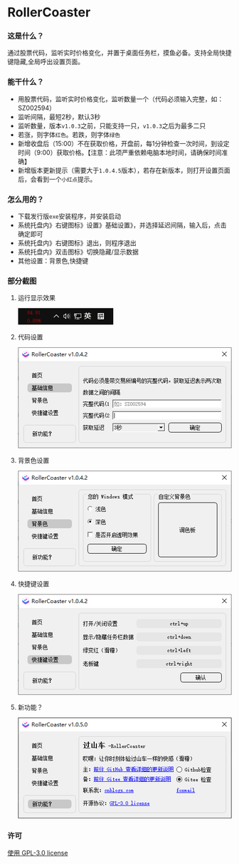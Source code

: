 # RollerCoaster

### 这是什么？

通过股票代码，监听实时价格变化，并置于桌面任务栏，摸鱼必备。支持全局快捷键隐藏,全局呼出设置页面。

### 能干什么？

- 用股票代码，监听实时价格变化，监听数量一个（代码必须输入完整，如：SZ002594）
- 监听间隔，最短2秒，默认3秒
- 监听数量，版本`v1.0.3`之前，只能支持一只，`v1.0.3`之后为最多二只
- 若涨，则字体`红色`。若跌，则字体`绿色`
- 新增收盘后（15:00）不在获取价格，开盘前，每1分钟检查一次时间，到设定时间（9:00）获取价格。【注意：此项严重依赖电脑本地时间，请确保时间准确】
- 新增版本更新提示（需要大于`1.0.4.5`版本），若存在新版本，则打开设置页面后，会看到一个`小红点`提示。

### 怎么用的？

- 下载发行版`exe`安装程序，并安装启动
- 系统托盘内》右键图标》设置》基础设置》，并选择延迟间隔，输入后，点击确定即可
- 系统托盘内》右键图标》退出，则程序退出
- 系统托盘内》双击图标》切换隐藏/显示数据
- 其他设置：背景色,快捷键

### 部分截图

1. 运行显示效果

   ![01.png](./readme/01.png)

2. 代码设置

   ![02.png](./readme/02.png)
3. 背景色设置

   ![03.png](./readme/03.png)

4. 快捷键设置

   ![04.png](./readme/04.png)

5. 新功能？

   ![05-1.png](./readme/05-1.png)

### 许可

[使用 GPL-3.0 license](https://www.gnu.org/licenses/gpl-3.0.html)
